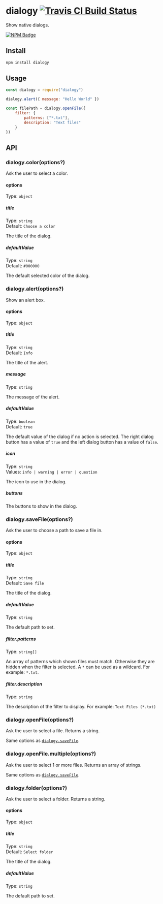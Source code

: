 # dialogy [![Travis CI Build Status](https://img.shields.io/github/workflow/status/Richienb/dialogy/Test/master?style=for-the-badge)](https://github.com/Richienb/dialogy/actions?query=branch%3Amaster)

Show native dialogs.

[![NPM Badge](https://nodei.co/npm/dialogy.png)](https://npmjs.com/package/dialogy)

## Install

```sh
npm install dialogy
```

## Usage

```js
const dialogy = require("dialogy")

dialogy.alert({ message: "Hello World" })

const filePath = dialogy.openFile({
	filter: {
		patterns: ["*.txt"],
		description: "Text files"
	}
})
```

## API

### dialogy.color(options?)

Ask the user to select a color.

#### options

Type: `object`

##### title

Type: `string`\
Default: `Choose a color`

The title of the dialog.

##### defaultValue

Type: `string`\
Default: `#000000`

The default selected color of the dialog.

### dialogy.alert(options?)

Show an alert box.

#### options

Type: `object`

##### title

Type: `string`\
Default: `Info`

The title of the alert.

##### message

Type: `string`

The message of the alert.

##### defaultValue

Type: `boolean`\
Default: `true`

The default value of the dialog if no action is selected. The right dialog button has a value of `true` and the left dialog button has a value of `false`.

##### icon

Type: `string`\
Values: `info | warning | error | question`

The icon to use in the dialog.

##### buttons

The buttons to show in the dialog.

### dialogy.saveFile(options?)

Ask the user to choose a path to save a file in.

#### options

Type: `object`

##### title

Type: `string`\
Default: `Save file`

The title of the dialog.

##### defaultValue

Type: `string`

The default path to set.

##### filter.patterns

Type: `string[]`

An array of patterns which shown files must match. Otherwise they are hidden when the filter is selected. A `*` can be used as a wildcard. For example: `*.txt`.

##### filter.description

Type: `string`

The description of the filter to display. For example: `Text Files (*.txt)`

### dialogy.openFile(options?)

Ask the user to select a file. Returns a string.

Same options as [`dialogy.saveFile`](#dialogysavefileoptions).

### dialogy.openFile.multiple(options?)

Ask the user to select 1 or more files. Returns an array of strings.

Same options as [`dialogy.saveFile`](#dialogysavefileoptions).

### dialogy.folder(options?)

Ask the user to select a folder. Returns a string.

#### options

Type: `object`

##### title

Type: `string`\
Default: `Select folder`

The title of the dialog.

##### defaultValue

Type: `string`

The default path to set.
